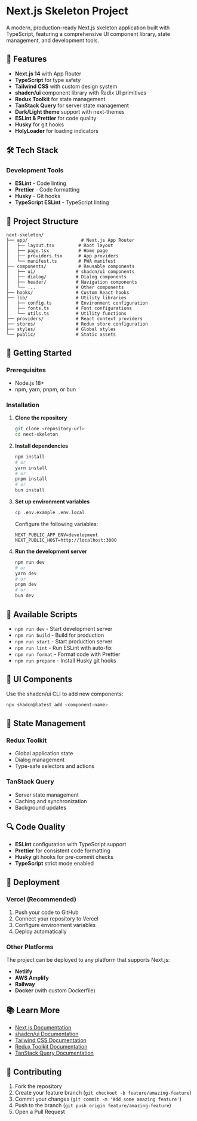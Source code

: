# Next.js Skeleton Project

A modern, production-ready Next.js skeleton application built with TypeScript, featuring a comprehensive UI component library, state management, and development tools.

## 🚀 Features

- **Next.js 14** with App Router
- **TypeScript** for type safety
- **Tailwind CSS** with custom design system
- **shadcn/ui** component library with Radix UI primitives
- **Redux Toolkit** for state management
- **TanStack Query** for server state management
- **Dark/Light theme** support with next-themes
- **ESLint & Prettier** for code quality
- **Husky** for git hooks
- **HolyLoader** for loading indicators

## 🛠️ Tech Stack

### Development Tools
- **ESLint** - Code linting
- **Prettier** - Code formatting
- **Husky** - Git hooks
- **TypeScript ESLint** - TypeScript linting

## 📁 Project Structure

```
next-skeleton/
├── app/                    # Next.js App Router
│   ├── layout.tsx         # Root layout
│   ├── page.tsx           # Home page
│   ├── providers.tsx      # App providers
│   └── manifest.ts        # PWA manifest
├── components/            # Reusable components
│   ├── ui/               # shadcn/ui components
│   ├── dialog/           # Dialog components
│   ├── header/           # Navigation components
│   └── ...               # Other components
├── hooks/                # Custom React hooks
├── lib/                  # Utility libraries
│   ├── config.ts         # Environment configuration
│   ├── fonts.ts          # Font configurations
│   └── utils.ts          # Utility functions
├── providers/            # React context providers
├── stores/               # Redux store configuration
├── styles/               # Global styles
└── public/               # Static assets
```

## 🚀 Getting Started

### Prerequisites

- Node.js 18+ 
- npm, yarn, pnpm, or bun

### Installation

1. **Clone the repository**
   ```bash
   git clone <repository-url>
   cd next-skeleton
   ```

2. **Install dependencies**
   ```bash
   npm install
   # or
   yarn install
   # or
   pnpm install
   # or
   bun install
   ```

3. **Set up environment variables**
   ```bash
   cp .env.example .env.local
   ```
   
   Configure the following variables:
   ```env
   NEXT_PUBLIC_APP_ENV=development
   NEXT_PUBLIC_HOST=http://localhost:3000
   ```

4. **Run the development server**
   ```bash
   npm run dev
   # or
   yarn dev
   # or
   pnpm dev
   # or
   bun dev
   ```

## 📜 Available Scripts

- `npm run dev` - Start development server
- `npm run build` - Build for production
- `npm run start` - Start production server
- `npm run lint` - Run ESLint with auto-fix
- `npm run format` - Format code with Prettier
- `npm run prepare` - Install Husky git hooks

## 🎨 UI Components

Use the shadcn/ui CLI to add new components:

```bash
npx shadcn@latest add <component-name>
```

## 🔧 State Management

### Redux Toolkit
- Global application state
- Dialog management
- Type-safe selectors and actions

### TanStack Query
- Server state management
- Caching and synchronization
- Background updates

## 🔍 Code Quality

- **ESLint** configuration with TypeScript support
- **Prettier** for consistent code formatting
- **Husky** git hooks for pre-commit checks
- **TypeScript** strict mode enabled

## 🚀 Deployment

### Vercel (Recommended)

1. Push your code to GitHub
2. Connect your repository to Vercel
3. Configure environment variables
4. Deploy automatically

### Other Platforms

The project can be deployed to any platform that supports Next.js:

- **Netlify**
- **AWS Amplify**
- **Railway**
- **Docker** (with custom Dockerfile)

## 📚 Learn More

- [Next.js Documentation](https://nextjs.org/docs)
- [shadcn/ui Documentation](https://ui.shadcn.com)
- [Tailwind CSS Documentation](https://tailwindcss.com/docs)
- [Redux Toolkit Documentation](https://redux-toolkit.js.org)
- [TanStack Query Documentation](https://tanstack.com/query)

## 🤝 Contributing

1. Fork the repository
2. Create your feature branch (`git checkout -b feature/amazing-feature`)
3. Commit your changes (`git commit -m 'Add some amazing feature'`)
4. Push to the branch (`git push origin feature/amazing-feature`)
5. Open a Pull Request